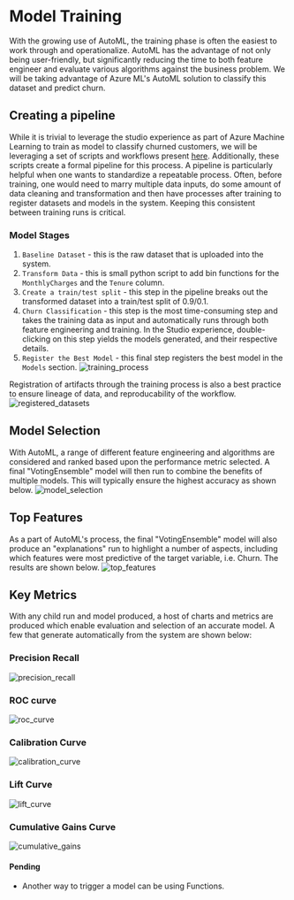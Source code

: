 # Model Training
With the growing use of AutoML, the training phase is often the easiest to work through and operationalize.
AutoML has the advantage of not only being user-friendly, but significantly reducing the time to both feature
engineer and evaluate various algorithms against the business problem. We will be taking advantage of Azure
ML's AutoML solution to classify this dataset and predict churn. 

## Creating a pipeline
While it is trivial to leverage the studio experience as part of Azure Machine Learning to train as model to
classify churned customers, we will be leveraging a set of scripts and workflows present
[here](https://github.com/ts-azure-services/mlops-primer/tree/main/scripts/pipeline). Additionally, these
scripts create a formal pipeline for this process. A pipeline is particularly helpful when one
wants to standardize a repeatable process. Often, before training, one would need to marry multiple data inputs, do
some amount of data cleaning and transformation and then have processes after training to register datasets
and models in the system. Keeping this consistent between training runs is critical.

### Model Stages
1. `Baseline Dataset` - this is the raw dataset that is uploaded into the system.
2. `Transform Data` - this is small python script to add bin functions for the `MonthlyCharges` and the
   `Tenure` column.
3. `Create a train/test split` - this step in the pipeline breaks out the transformed dataset into a
   train/test split of 0.9/0.1.
4. `Churn Classification` - this step is the most time-consuming step and takes the training data as input and
   automatically runs through both feature engineering and training. In the Studio experience, double-clicking
   on this step yields the models generated, and their respective details.
5. `Register the Best Model` - this final step registers the best model in the `Models` section.
![training_process](./imgs/training_process.jpg)

Registration of artifacts through the training process is also a best practice to ensure lineage of data, and reproducability of the
workflow.
![registered_datasets](./imgs/registered_datasets.jpg)

## Model Selection
With AutoML, a range of different feature engineering and algorithms are considered and ranked based upon the
performance metric selected. A final "VotingEnsemble" model will then run to combine the benefits of multiple
models. This will typically ensure the highest accuracy as shown below.
![model_selection](./imgs/model_selection.jpg)

## Top Features 
As a part of AutoML's process, the final "VotingEnsemble" model will also produce an "explanations" run to
highlight a number of aspects, including which features were most predictive of the target variable, i.e.
Churn. The results are shown below.
![top_features](./imgs/top_features.jpg)

## Key Metrics
With any child run and model produced, a host of charts and metrics are produced which enable evaluation and
selection of an accurate model. A few that generate automatically from the system are shown below:

### Precision Recall 
![precision_recall](./imgs/precision_recall.jpg)

### ROC curve
![roc_curve](./imgs/ROC.jpg)

### Calibration Curve
![calibration_curve](./imgs/calibration_curve.jpg)

### Lift Curve
![lift_curve](./imgs/lift_curve.jpg)

### Cumulative Gains Curve
![cumulative_gains](./imgs/cumulative_gains.jpg)


#### Pending
- Another way to trigger a model can be using Functions.
